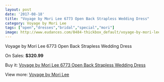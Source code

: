 ```yaml
---
layout: post
date: '2017-08-18'
title: "Voyage by Mori Lee 6773 Open Back Strapless Wedding Dress"
category: Voyage by Mori Lee
tags: ["open","dresses","bridal","special","mori"]
image: http://www.eudances.com/8484-thickbox_default/voyage-by-mori-lee-6773-open-back-strapless-wedding-dress.jpg
---
```

Voyage by Mori Lee 6773 Open Back Strapless Wedding Dress

On Sales: **$320.99**
<a href="https://www.eudances.com/en/voyage-by-mori-lee/2895-voyage-by-mori-lee-6773-open-back-strapless-wedding-dress.html"><amp-img layout="responsive" width="600" height="600" src="//www.eudances.com/8484-thickbox_default/voyage-by-mori-lee-6773-open-back-strapless-wedding-dress.jpg" alt="Voyage by Mori Lee 6773 Open Back Strapless Wedding Dress 0" /></a>
<a href="https://www.eudances.com/en/voyage-by-mori-lee/2895-voyage-by-mori-lee-6773-open-back-strapless-wedding-dress.html"><amp-img layout="responsive" width="600" height="600" src="//www.eudances.com/8488-thickbox_default/voyage-by-mori-lee-6773-open-back-strapless-wedding-dress.jpg" alt="Voyage by Mori Lee 6773 Open Back Strapless Wedding Dress 1" /></a>
<a href="https://www.eudances.com/en/voyage-by-mori-lee/2895-voyage-by-mori-lee-6773-open-back-strapless-wedding-dress.html"><amp-img layout="responsive" width="600" height="600" src="//www.eudances.com/8487-thickbox_default/voyage-by-mori-lee-6773-open-back-strapless-wedding-dress.jpg" alt="Voyage by Mori Lee 6773 Open Back Strapless Wedding Dress 2" /></a>
<a href="https://www.eudances.com/en/voyage-by-mori-lee/2895-voyage-by-mori-lee-6773-open-back-strapless-wedding-dress.html"><amp-img layout="responsive" width="600" height="600" src="//www.eudances.com/8486-thickbox_default/voyage-by-mori-lee-6773-open-back-strapless-wedding-dress.jpg" alt="Voyage by Mori Lee 6773 Open Back Strapless Wedding Dress 3" /></a>
<a href="https://www.eudances.com/en/voyage-by-mori-lee/2895-voyage-by-mori-lee-6773-open-back-strapless-wedding-dress.html"><amp-img layout="responsive" width="600" height="600" src="//www.eudances.com/8485-thickbox_default/voyage-by-mori-lee-6773-open-back-strapless-wedding-dress.jpg" alt="Voyage by Mori Lee 6773 Open Back Strapless Wedding Dress 4" /></a>

Buy it: [Voyage by Mori Lee 6773 Open Back Strapless Wedding Dress](https://www.eudances.com/en/voyage-by-mori-lee/2895-voyage-by-mori-lee-6773-open-back-strapless-wedding-dress.html "Voyage by Mori Lee 6773 Open Back Strapless Wedding Dress")

View more: [Voyage by Mori Lee](https://www.eudances.com/en/47-voyage-by-mori-lee "Voyage by Mori Lee")